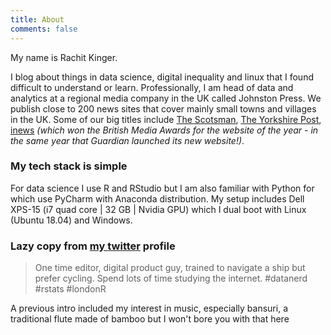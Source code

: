 ```yaml
---
title: About
comments: false
---
```

My name is Rachit Kinger.  

I blog about things in data science, digital inequality and linux that I found difficult to understand or learn. Professionally, I am head of data and analytics at a regional media company in the UK called Johnston Press. We publish close to 200 news sites that cover mainly small towns and villages in the UK. Some of our big titles include [The Scotsman](https://www.scotsman.com), [The Yorkshire Post](https://www.yorkshirepost.co.uk), [inews](https://inews.co.uk) *(which won the British Media Awards for the website of the year - in the same year that Guardian launched its new website!)*.  

### My tech stack is simple  
For data science I use R and RStudio but I am also familiar with Python for which use PyCharm with Anaconda distribution. My setup includes Dell XPS-15 (i7 quad core | 32 GB | Nvidia GPU) which I dual boot with Linux (Ubuntu 18.04) and Windows.   

### Lazy copy from [my twitter](https://twitter.com/rachitkinger) profile  
> One time editor, digital product guy, trained to navigate a ship but prefer cycling. Spend lots of time studying the internet. #datanerd #rstats #londonR    

A previous intro included my interest in music, especially bansuri, a traditional flute made of bamboo but I won't bore you with that here  
